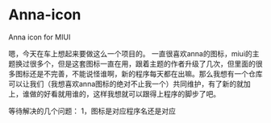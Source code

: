 Anna-icon
=========

Anna icon for MIUI

嗯，今天在车上想起来要做这么一个项目的。
一直很喜欢anna的图标，miui的主题换过很多个，但是这套图标一直在用，跟着主题的作者升级了几次，但里面的很多图标还是不完善，不能说怪谁啊，新的程序每天都在出嘛。那么我想有一个仓库可以让我们（我想喜欢anna图标的绝对不止我一个）共同维护，有了新的就加上，谁做的好看就用谁的，这样我想就可以跟得上程序的脚步了吧。

等待解决的几个问题：
  1，图标是对应程序名还是对应